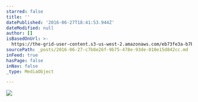 ```yaml
---
starred: false
title: ''
datePublished: '2016-06-27T18:41:53.944Z'
dateModified: null
author: []
isBasedOnUrl: >-
  https://the-grid-user-content.s3-us-west-2.amazonaws.com/eb73fe3a-b7bd-4ce3-8278-ab0316d16ca7.jpg
sourcePath: _posts/2016-06-27-c7b8e26f-9b75-478e-93de-010e15d842cc.md
inFeed: true
hasPage: false
inNav: false
_type: MediaObject

---
```

![](https://the-grid-user-content.s3-us-west-2.amazonaws.com/eb73fe3a-b7bd-4ce3-8278-ab0316d16ca7.jpg)